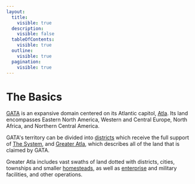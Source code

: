 ```yaml
---
layout:
  title:
    visible: true
  description:
    visible: false
  tableOfContents:
    visible: true
  outline:
    visible: true
  pagination:
    visible: true
---
```


# The Basics

[GATA](../) is an expansive domain centered on its Atlantic capitol, [Atla](../key-locations/atla.md). Its land encompasses Eastern North America, Western and Central Europe, North Africa, and Northern Central America.

GATA's territory can be divided into [districts](districts.md) which receive the full support of [The System](the-system.md), and [Greater Atla](greater-atla.md), which describes all of the land that is claimed by GATA.

Greater Atla includes vast swaths of land dotted with districts, cities, townships and smaller [homesteads](homesteads.md), as well as [enterprise](../enterprise/) and military facilities, and other operations.
